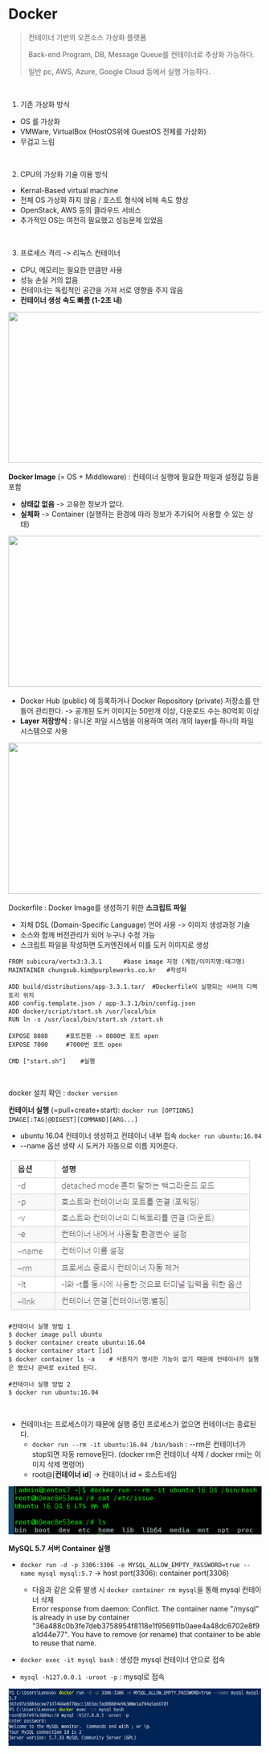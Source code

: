 # Docker

> 컨테이너 기반의 오픈소스 가상화 플랫폼
>
> Back-end Program, DB, Message Queue를 컨테이너로 추상화 가능하다.
> 
> 일반 pc, AWS, Azure, Google Cloud 등에서 실행 가능하다. 

<br/>

1. 기존 가상화 방식 
- OS 를 가상화
- VMWare, VirtualBox (HostOS위에 GuestOS 전체를 가상화)
- 무겁고 느림
<br/>

2. CPU의 가상화 기술 이용 방식
- Kernal-Based virtual machine
- 전체 OS 가상화 하지 않음 / 호스트 형식에 비해 속도 향상
- OpenStack, AWS 등의 클라우드 서비스
- 추가적인 OS는 여전히 필요했고 성능문제 있었음
<br/>

3. 프로세스 격리 -> 리눅스 컨테이너
- CPU, 메모리는 필요한 만큼만 사용
- 성능 손실 거의 없음
- 컨테이너는 독립적인 공간을 가져 서로 영향을 주지 않음
- **컨테이너 생성 속도 빠름 (1-2초 내)**

<image src="docker_intro.assets/image-20210207221405058.png" height="300px" width="700px">
<br/>

**Docker Image** (= OS + Middleware) : 컨테이너 실행에 필요한 파일과 설정값 등을 포함 

- **상태값 없음** -> 고유한 정보가 없다.
- **실체화** -> Container (실행하는 환경에 따라 정보가 추가되어 사용할 수 있는 상태) 

<image src="docker_intro.assets/image-20210207213841495.png" height="300px" width="700px">

- Docker Hub (public) 에 등록하거나 Docker Repository (private) 저장소를 만들어 관리한다. 
-> 공개된 도커 이미지는 50만개 이상, 다운로드 수는 80억회 이상
- **Layer 저장방식** : 유니온 파일 시스템을 이용하여 여러 개의 layer를 하나의 파일 시스템으로 사용

<image src="docker_intro.assets/image-20210207213833636.png" height="300px" width="700px">



<br/>

Dockerfile : Docker Image를 생성하기 위한 **스크립트 파일**
- 자체 DSL (Domain-Specific Language) 언어 사용 -> 이미지 생성과정 기술
- 소스와 함께 버전관리가 되어 누구나 수정 가능
- 스크립트 파일을 작성하면 도커엔진에서 이를 도커 이미지로 생성

```shell
FROM subicura/vertx3:3.3.1		#base image 지정 (계정/이미지명:태그명)
MAINTAINER chungsub.kim@purpleworks.co.kr	#작성자

ADD build/distributions/app-3.3.1.tar/	#Dockerfile이 실행되는 서버의 디렉토리 위치
ADD config.template.json / app-3.3.1/bin/config.json
ADD docker/script/start.sh /usr/local/bin
RUN ln -s /usr/local/bin/start.sh /start.sh

EXPOSE 8080		#포트전환 -> 8080번 포트 open
EXPOSE 7000		#7000번 포트 open

CMD ["start.sh"]	#실행
```
<br/>

docker 설치 확인 : `docker version`
<br/>

**컨테이너 실행** (=pull+create+start): `docker run [OPTIONS] IMAGE[:TAG|@DIGEST][COMMAND][ARG...]`

- ubuntu 16.04 컨테이너 생성하고 컨테이너 내부 접속 `docker run ubuntu:16.04`
- --name 옵션 생략 시 도커가 자동으로 이름 지어준다.

![image-20210207214654877](docker_intro.assets/image-20210207214654877.png)

```
#컨테이너 실행 방법 1
$ docker image pull ubuntu
$ docker container create ubuntu:16.04
$ docker container start [id]
$ docker container ls -a	# 사용자가 명시한 기능이 없기 때문에 컨테이너가 실행은 됐으나 곧바로 exited 된다.

#컨테이너 실행 방법 2
$ docker run ubuntu:16.04
```
<br/>

- 컨테이너는 프로세스이기 때문에 실행 중인 프로세스가 없으면 컨테이너는 종료된다.
	- `docker run --rm -it ubuntu:16.04 /bin/bash` : --rm은 컨테이너가 stop되면 자동 remove된다. (docker rm은 컨테이너 삭제 / docker rmi는 이미지 삭제 명령어)
	- root@[**컨테이너 id**] -> 컨테이너 id = 호스트네임

![image-20210207215319446](docker_intro.assets/image-20210207215319446.png)
<br/>

**MySQL 5.7 서버 Container 실행** 

-  `docker run -d -p 3306:3306 -e MYSQL_ALLOW_EMPTY_PASSWORD=true --name mysql mysql:5.7`  -> host port(3306): container port(3306) 

   - 다음과 같은 오류 발생 시 `docker container rm mysql`을 통해 mysql 컨테이너 삭제<br/>
   Error response from daemon: Conflict. The container name "/mysql" is already in use by container "36a488c0b3fe7deb3758954f8118e1f956911b0aee4a48dc6702e8f9a1d44e77". You have to remove (or rename) that container to be able to reuse that name.
-  `docker exec -it mysql bash` : 생성한 mysql 컨테이너 안으로 접속
-  `mysql -h127.0.0.1 -uroot -p` : mysql로 접속

![image-20210207221029618](docker_intro.assets/image-20210207221029618.png)


